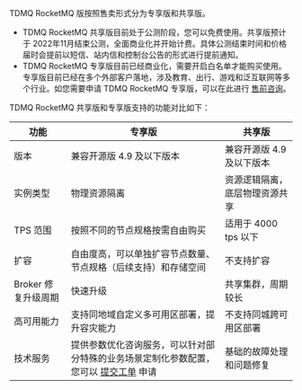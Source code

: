 TDMQ RocketMQ 版按照售卖形式分为专享版和共享版。

- TDMQ RocketMQ 共享版目前处于公测阶段，您可以免费使用。共享版预计于 2022年11月结束公测，全面商业化并开始计费。具体公测结束时间和价格届时会提前以短信、站内信和控制台公告的形式进行提前通知。
- TDMQ RocketMQ 专享版目前已经商业化，需要开启白名单才能购买使用。专享版目前已经在多个外部客户落地，涉及教育、出行、游戏和泛互联网等多个行业。如您需要申请 TDMQ RocketMQ 专享版，可以在此进行 [售前咨询](https://cloud.tencent.com/online-service?from=intro_trocket&source=PRESALE)。

TDMQ RocketMQ 共享版和专享版支持的功能对比如下：

| 功能                | 专享版                                                       | 共享版                         |
| ------------------- | ------------------------------------------------------------ | ------------------------------ |
| 版本                | 兼容开源版 4.9 及以下版本                                     | 兼容开源版 4.9 及以下版本       |
| 实例类型            | 物理资源隔离                                                 | 资源逻辑隔离，底层物理资源共享 |
| TPS 范围             | 按照不同的节点规格按需自由购买                               | 适用于 4000 tps 以下            |
| 扩容                | 自由度高，可以单独扩容节点数量、节点规格（后续支持）和存储空间 | 不支持扩容                     |
| Broker 修复升级周期 | 快速升级                                                     | 共享集群，周期较长             |
| 高可用能力          | 支持同地域自定义多可用区部署，提升容灾能力                   | 不支持同城跨可用区部署         |
| 技术服务            | 提供参数优化咨询服务，可以针对部分特殊的业务场景定制化参数配置，您可以 [提交工单](https://console.cloud.tencent.com/workorder/category) 申请 | 基础的故障处理和问题修复       |
